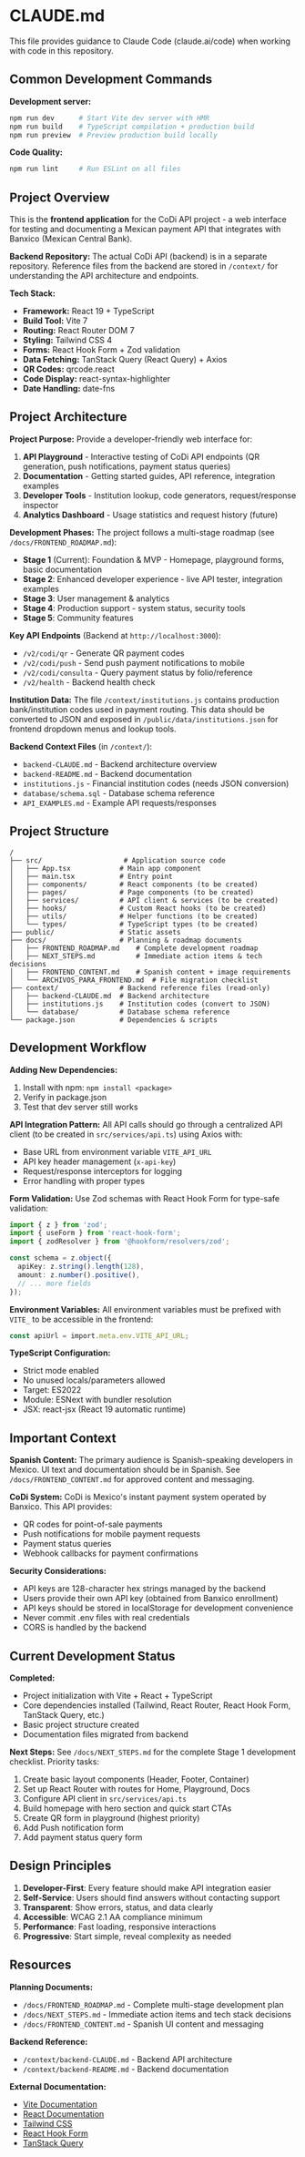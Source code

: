 # CLAUDE.md

This file provides guidance to Claude Code (claude.ai/code) when working with code in this repository.

## Common Development Commands

**Development server:**
```bash
npm run dev      # Start Vite dev server with HMR
npm run build    # TypeScript compilation + production build
npm run preview  # Preview production build locally
```

**Code Quality:**
```bash
npm run lint     # Run ESLint on all files
```

## Project Overview

This is the **frontend application** for the CoDi API project - a web interface for testing and documenting a Mexican payment API that integrates with Banxico (Mexican Central Bank).

**Backend Repository:** The actual CoDi API (backend) is in a separate repository. Reference files from the backend are stored in `/context/` for understanding the API architecture and endpoints.

**Tech Stack:**
- **Framework:** React 19 + TypeScript
- **Build Tool:** Vite 7
- **Routing:** React Router DOM 7
- **Styling:** Tailwind CSS 4
- **Forms:** React Hook Form + Zod validation
- **Data Fetching:** TanStack Query (React Query) + Axios
- **QR Codes:** qrcode.react
- **Code Display:** react-syntax-highlighter
- **Date Handling:** date-fns

## Project Architecture

**Project Purpose:**
Provide a developer-friendly web interface for:
1. **API Playground** - Interactive testing of CoDi API endpoints (QR generation, push notifications, payment status queries)
2. **Documentation** - Getting started guides, API reference, integration examples
3. **Developer Tools** - Institution lookup, code generators, request/response inspector
4. **Analytics Dashboard** - Usage statistics and request history (future)

**Development Phases:**
The project follows a multi-stage roadmap (see `/docs/FRONTEND_ROADMAP.md`):
- **Stage 1** (Current): Foundation & MVP - Homepage, playground forms, basic documentation
- **Stage 2**: Enhanced developer experience - live API tester, integration examples
- **Stage 3**: User management & analytics
- **Stage 4**: Production support - system status, security tools
- **Stage 5**: Community features

**Key API Endpoints** (Backend at `http://localhost:3000`):
- `/v2/codi/qr` - Generate QR payment codes
- `/v2/codi/push` - Send push payment notifications to mobile
- `/v2/codi/consulta` - Query payment status by folio/reference
- `/v2/health` - Backend health check

**Institution Data:**
The file `/context/institutions.js` contains production bank/institution codes used in payment routing. This data should be converted to JSON and exposed in `/public/data/institutions.json` for frontend dropdown menus and lookup tools.

**Backend Context Files** (in `/context/`):
- `backend-CLAUDE.md` - Backend architecture overview
- `backend-README.md` - Backend documentation
- `institutions.js` - Financial institution codes (needs JSON conversion)
- `database/schema.sql` - Database schema reference
- `API_EXAMPLES.md` - Example API requests/responses

## Project Structure

```
/
├── src/                    # Application source code
│   ├── App.tsx            # Main app component
│   ├── main.tsx           # Entry point
│   ├── components/        # React components (to be created)
│   ├── pages/             # Page components (to be created)
│   ├── services/          # API client & services (to be created)
│   ├── hooks/             # Custom React hooks (to be created)
│   ├── utils/             # Helper functions (to be created)
│   └── types/             # TypeScript types (to be created)
├── public/                # Static assets
├── docs/                  # Planning & roadmap documents
│   ├── FRONTEND_ROADMAP.md    # Complete development roadmap
│   ├── NEXT_STEPS.md          # Immediate action items & tech decisions
│   ├── FRONTEND_CONTENT.md    # Spanish content + image requirements
│   └── ARCHIVOS_PARA_FRONTEND.md  # File migration checklist
├── context/               # Backend reference files (read-only)
│   ├── backend-CLAUDE.md  # Backend architecture
│   ├── institutions.js    # Institution codes (convert to JSON)
│   └── database/          # Database schema reference
└── package.json           # Dependencies & scripts
```

## Development Workflow

**Adding New Dependencies:**
1. Install with npm: `npm install <package>`
2. Verify in package.json
3. Test that dev server still works

**API Integration Pattern:**
All API calls should go through a centralized API client (to be created in `src/services/api.ts`) using Axios with:
- Base URL from environment variable `VITE_API_URL`
- API key header management (`x-api-key`)
- Request/response interceptors for logging
- Error handling with proper types

**Form Validation:**
Use Zod schemas with React Hook Form for type-safe validation:
```typescript
import { z } from 'zod';
import { useForm } from 'react-hook-form';
import { zodResolver } from '@hookform/resolvers/zod';

const schema = z.object({
  apiKey: z.string().length(128),
  amount: z.number().positive(),
  // ... more fields
});
```

**Environment Variables:**
All environment variables must be prefixed with `VITE_` to be accessible in the frontend:
```typescript
const apiUrl = import.meta.env.VITE_API_URL;
```

**TypeScript Configuration:**
- Strict mode enabled
- No unused locals/parameters allowed
- Target: ES2022
- Module: ESNext with bundler resolution
- JSX: react-jsx (React 19 automatic runtime)

## Important Context

**Spanish Content:**
The primary audience is Spanish-speaking developers in Mexico. UI text and documentation should be in Spanish. See `/docs/FRONTEND_CONTENT.md` for approved content and messaging.

**CoDi System:**
CoDi is Mexico's instant payment system operated by Banxico. This API provides:
- QR codes for point-of-sale payments
- Push notifications for mobile payment requests
- Payment status queries
- Webhook callbacks for payment confirmations

**Security Considerations:**
- API keys are 128-character hex strings managed by the backend
- Users provide their own API key (obtained from Banxico enrollment)
- API keys should be stored in localStorage for development convenience
- Never commit .env files with real credentials
- CORS is handled by the backend

## Current Development Status

**Completed:**
- Project initialization with Vite + React + TypeScript
- Core dependencies installed (Tailwind, React Router, React Hook Form, TanStack Query, etc.)
- Basic project structure created
- Documentation files migrated from backend

**Next Steps:**
See `/docs/NEXT_STEPS.md` for the complete Stage 1 development checklist. Priority tasks:
1. Create basic layout components (Header, Footer, Container)
2. Set up React Router with routes for Home, Playground, Docs
3. Configure API client in `src/services/api.ts`
4. Build homepage with hero section and quick start CTAs
5. Create QR form in playground (highest priority)
6. Add Push notification form
7. Add payment status query form

## Design Principles

1. **Developer-First**: Every feature should make API integration easier
2. **Self-Service**: Users should find answers without contacting support
3. **Transparent**: Show errors, status, and data clearly
4. **Accessible**: WCAG 2.1 AA compliance minimum
5. **Performance**: Fast loading, responsive interactions
6. **Progressive**: Start simple, reveal complexity as needed

## Resources

**Planning Documents:**
- `/docs/FRONTEND_ROADMAP.md` - Complete multi-stage development plan
- `/docs/NEXT_STEPS.md` - Immediate action items and tech stack decisions
- `/docs/FRONTEND_CONTENT.md` - Spanish UI content and messaging

**Backend Reference:**
- `/context/backend-CLAUDE.md` - Backend API architecture
- `/context/backend-README.md` - Backend documentation

**External Documentation:**
- [Vite Documentation](https://vitejs.dev/)
- [React Documentation](https://react.dev/)
- [Tailwind CSS](https://tailwindcss.com/)
- [React Hook Form](https://react-hook-form.com/)
- [TanStack Query](https://tanstack.com/query)
